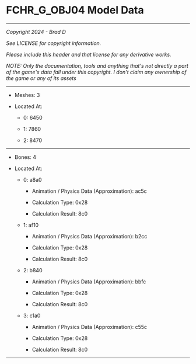# FCHR_G_OBJ04 Model Data

---

*Copyright 2024 - Brad D*

*See LICENSE for copyright information.*

*Please include this header and that license for any derivative works.*

*NOTE: Only the documentation, tools and anything that's not directly a part of the game's data fall under this copyright. I don't claim any ownership of the game or any of its assets*

---

* Meshes: 3

* Located At:

  * 0: 6450

  * 1: 7860

  * 2: 8470

---

* Bones: 4

* Located At:

  * 0: a8a0

    * Animation / Physics Data (Approximation): ac5c

    * Calculation Type: 0x28

    * Calculation Result: 8c0

  * 1: af10

    * Animation / Physics Data (Approximation): b2cc

    * Calculation Type: 0x28

    * Calculation Result: 8c0

  * 2: b840

    * Animation / Physics Data (Approximation): bbfc

    * Calculation Type: 0x28

    * Calculation Result: 8c0

  * 3: c1a0

    * Animation / Physics Data (Approximation): c55c

    * Calculation Type: 0x28

    * Calculation Result: 8c0

---

